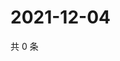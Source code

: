 # 2021-12-04

共 0 条

<!-- BEGIN WEIBO -->
<!-- 最后更新时间 Sat Dec 04 2021 05:00:30 GMT+0800 (China Standard Time) -->

<!-- END WEIBO -->
